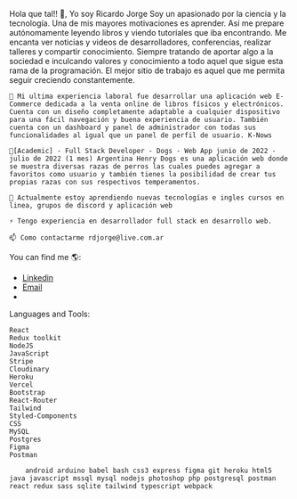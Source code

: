 Hola que tal!! 👋, Yo soy Ricardo Jorge
Soy un apasionado por la ciencia y la tecnología. Una de mis mayores motivaciones es aprender. Así me prepare autónomamente leyendo libros y viendo tutoriales que iba encontrando. Me encanta ver noticias y videos de desarrolladores, conferencias, realizar talleres y compartir conocimiento. Siempre tratando de aportar algo a la sociedad e inculcando valores y conocimiento a todo aquel que sigue esta rama de la programación. El mejor sitio de trabajo es aquel que me permita seguir creciendo constantemente.


    🔭 Mi ultima experiencia laboral fue desarrollar una aplicación web E-Commerce dedicada a la venta online de libros físicos y electrónicos. Cuenta con un diseño completamente adaptable a cualquier dispositivo para una fácil navegación y buena experiencia de usuario. También cuenta con un dashboard y panel de administrador con todas sus funcionalidades al igual que un panel de perfil de usuario. K-Nows

    🔭[Academic] - Full Stack Developer - Dogs - Web App junio de 2022 - julio de 2022 (1 mes) Argentina Henry Dogs es una aplicación web donde se muestra diversas razas de perros las cuales puedes agregar a favoritos como usuario y también tienes la posibilidad de crear tus propias razas con sus respectivos temperamentos.

    🌱 Actualmente estoy aprendiendo nuevas tecnologías e ingles cursos en linea, grupos de discord y aplicación web

    ⚡ Tengo experiencia en desarrollador full stack en desarrollo web.

    📫 Como contactarme rdjorge@live.com.ar

You can find me 🌎:
- [Linkedin](https://www.linkedin.com/in/rdjorge/)
- [Email](rdjorge@live.com.ar)
- 
Languages and Tools:

    React
    Redux toolkit
    NodeJS
    JavaScript
    Stripe
    Cloudinary
    Heroku
    Vercel
    Bootstrap    
    React-Router
    Tailwind
    Styled-Components
    CSS
    MySQL
    Postgres    
    Figma
    Postman

        android arduino babel bash css3 express figma git heroku html5 java javascript mssql mysql nodejs photoshop php postgresql postman react redux sass sqlite tailwind typescript webpack 
